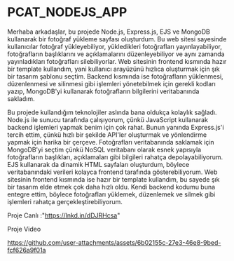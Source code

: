 # PCAT_NODEJS_APP
Merhaba arkadaşlar, bu projede Node.js, Express.js, EJS ve MongoDB kullanarak bir fotoğraf yükleme sayfası oluşturdum. Bu web sitesi sayesinde kullanıcılar fotoğraf yükleyebiliyor, yükledikleri fotoğrafları yayınlayabiliyor, fotoğrafların başlıklarını ve açıklamalarını düzenleyebiliyor ve aynı zamanda yayınladıkları fotoğrafları silebiliyorlar. Web sitesinin frontend kısmında hazır bir template kullandım, yani kullanıcı arayüzünü hızlıca oluşturmak için şık bir tasarım şablonu seçtim. Backend kısmında ise fotoğrafların yüklenmesi, düzenlenmesi ve silinmesi gibi işlemleri yönetebilmek için gerekli kodları yazıp, MongoDB'yi kullanarak fotoğrafların bilgilerini veritabanında sakladım.

Bu projede kullandığım teknolojiler aslında bana oldukça kolaylık sağladı. Node.js ile sunucu tarafında çalışıyorum, çünkü JavaScript kullanarak backend işlemleri yapmak benim için çok rahat. Bunun yanında Express.js'i tercih ettim, çünkü hızlı bir şekilde API'ler oluşturmak ve yönlendirme yapmak için harika bir çerçeve. Fotoğrafları veritabanında saklamak için MongoDB'yi seçtim çünkü NoSQL veritabanı olarak esnek yapısıyla fotoğrafların başlıkları, açıklamaları gibi bilgileri rahatça depolayabiliyorum. EJS kullanarak da dinamik HTML sayfaları oluşturdum, böylece veritabanındaki verileri kolayca frontend tarafında gösterebiliyorum. Web sitesinin frontend kısmında ise hazır bir template kullandım, bu sayede şık bir tasarım elde etmek çok daha hızlı oldu. Kendi backend kodumu buna entegre ettim, böylece fotoğrafları yüklemek, düzenlemek ve silmek gibi işlemleri rahatça gerçekleştirebiliyorum.

Proje Canlı :"https://lnkd.in/dDJRHcsa"

Proje Video 

https://github.com/user-attachments/assets/6b02155c-27e3-46e8-9bed-fcf626a9f01a

